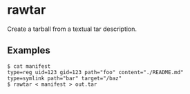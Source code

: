 # rawtar

Create a tarball from a textual tar description.

## Examples
```
$ cat manifest
type=reg uid=123 gid=123 path="foo" content="./README.md"
type=symlink path="bar" target="/baz"
$ rawtar < manifest > out.tar
```